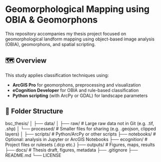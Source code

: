 # Geomorphological Mapping using OBIA & Geomorphons

This repository accompanies my thesis project focused on geomorphological landform mapping using object-based image analysis (OBIA), geomorphons, and spatial scripting.

## 🗺️ Overview

This study applies classification techniques using:
- **ArcGIS Pro** for geomorphons, preprocessing and visualization
- **eCognition Developer** for OBIA and rule-based classification
- **Python scripting** (with ArcPy or GDAL) for landscape parameters

## 📁 Folder Structure

bsc_thesis/
│
├── data/
│   ├── raw/          # Large raw data not in Git (e.g. .tif, .shp)
│   └── processed/    # Smaller files for sharing (e.g. .geojson, clipped layers)
│
├── scripts/          # Python/ArcPy or other scripts
├── notebooks/        # Optional: analysis in Jupyter or ArcGIS Notebooks
├── ecognition/       # Project files or rulesets (.dcp etc.)
├── outputs/          # Figures, maps, results
├── docs/             # Thesis draft, figures, metadata
├── .gitignore
├── README.md
└── LICENSE

